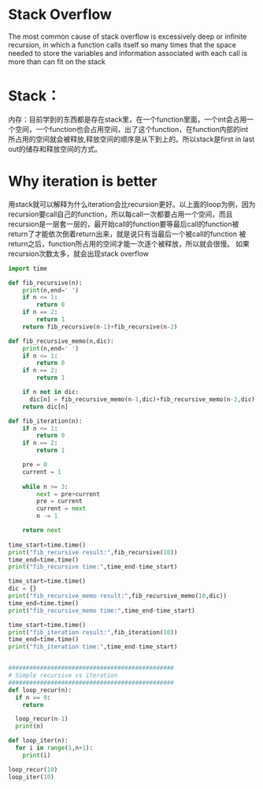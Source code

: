 # Stack Overflow
The most common cause of stack overflow is excessively deep or infinite recursion, in which a function calls itself 
so many times that the space needed to store the variables and information associated with each call is more than can fit on the stack

# Stack：
内存：目前学到的东西都是存在stack里，在一个function里面，一个int会占用一个空间，一个function也会占用空间，出了这个function，在function内部的int
所占用的空间就会被释放,释放空间的顺序是从下到上的。所以stack是first in last out的储存和释放空间的方式。

# Why iteration is better
用stack就可以解释为什么iteration会比recursion更好。以上面的loop为例，因为recursion要call自己的function，所以每call一次都要占用一个空间，而且
recursion是一层套一层的，最开始call的function要等最后call的function被return了才能依次倒着return出来，就是说只有当最后一个被call的function
被return之后，function所占用的空间才能一次逐个被释放，所以就会很慢。
如果recursion次数太多，就会出现stack overflow

```py
import time

def fib_recursive(n):
    print(n,end=' ')
    if n <= 1:
	    return 0
    if n == 2:
	    return 1
    return fib_recursive(n-1)+fib_recursive(n-2)

def fib_recursive_memo(n,dic):
    print(n,end=' ')
    if n <= 1:
	    return 0
    if n == 2:
	    return 1

    if n not in dic:
      dic[n] = fib_recursive_memo(n-1,dic)+fib_recursive_memo(n-2,dic)
    return dic[n]

def fib_iteration(n):
    if n <= 1:
        return 0
    if n == 2:
        return 1

    pre = 0
    current = 1
    
    while n >= 3:
        next = pre+current
        pre = current
        current = next
        n -= 1

    return next
   
time_start=time.time()
print("fib_recursive result:",fib_recursive(10))
time_end=time.time()
print("fib_recursive time:",time_end-time_start)

time_start=time.time()
dic = {}
print("fib_recursive_memo result:",fib_recursive_memo(10,dic))
time_end=time.time()
print("fib_recursive_memo time:",time_end-time_start)

time_start=time.time()
print("fib_iteration result:",fib_iteration(10))
time_end=time.time()
print("fib_iteration time:",time_end-time_start)


###############################################
# Simple recursive vs iteration
###############################################
def loop_recur(n):
  if n == 0:
    return

  loop_recur(n-1)
  print(n)

def loop_iter(n):
  for i in range(1,n+1):
    print(i)

loop_recur(10)
loop_iter(10)
```















